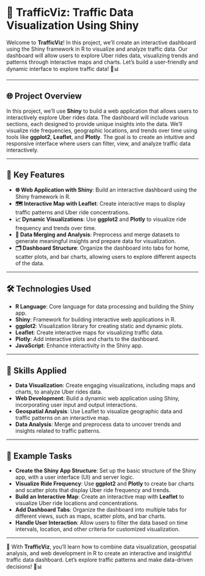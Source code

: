 # 🚦 TrafficViz: Traffic Data Visualization Using Shiny

Welcome to **TrafficViz**! In this project, we’ll create an interactive dashboard using the Shiny framework in R to visualize and analyze traffic data. Our dashboard will allow users to explore Uber rides data, visualizing trends and patterns through interactive maps and charts. Let’s build a user-friendly and dynamic interface to explore traffic data! 🚗📊

---

## 🌐 Project Overview

In this project, we’ll use **Shiny** to build a web application that allows users to interactively explore Uber rides data. The dashboard will include various sections, each designed to provide unique insights into the data. We’ll visualize ride frequencies, geographic locations, and trends over time using tools like **ggplot2**, **Leaflet**, and **Plotly**. The goal is to create an intuitive and responsive interface where users can filter, view, and analyze traffic data interactively.

---

## 🔑 Key Features

- **🌐 Web Application with Shiny**: Build an interactive dashboard using the Shiny framework in R.
- **🗺️ Interactive Map with Leaflet**: Create interactive maps to display traffic patterns and Uber ride concentrations.
- **📈 Dynamic Visualizations**: Use **ggplot2** and **Plotly** to visualize ride frequency and trends over time.
- **🧮 Data Merging and Analysis**: Preprocess and merge datasets to generate meaningful insights and prepare data for visualization.
- **🗂️ Dashboard Structure**: Organize the dashboard into tabs for home, scatter plots, and bar charts, allowing users to explore different aspects of the data.

---

## 🛠 Technologies Used

- **R Language**: Core language for data processing and building the Shiny app.
- **Shiny**: Framework for building interactive web applications in R.
- **ggplot2**: Visualization library for creating static and dynamic plots.
- **Leaflet**: Create interactive maps for visualizing traffic data.
- **Plotly**: Add interactive plots and charts to the dashboard.
- **JavaScript**: Enhance interactivity in the Shiny app.

---

## 🤖 Skills Applied

- **Data Visualization**: Create engaging visualizations, including maps and charts, to analyze Uber rides data.
- **Web Development**: Build a dynamic web application using Shiny, incorporating user input and output interactions.
- **Geospatial Analysis**: Use Leaflet to visualize geographic data and traffic patterns on an interactive map.
- **Data Analysis**: Merge and preprocess data to uncover trends and insights related to traffic patterns.

---

## 📝 Example Tasks

- **Create the Shiny App Structure**: Set up the basic structure of the Shiny app, with a user interface (UI) and server logic.
- **Visualize Ride Frequency**: Use **ggplot2** and **Plotly** to create bar charts and scatter plots that display Uber ride frequency and trends.
- **Build an Interactive Map**: Create an interactive map with **Leaflet** to visualize Uber ride locations and concentrations.
- **Add Dashboard Tabs**: Organize the dashboard into multiple tabs for different views, such as maps, scatter plots, and bar charts.
- **Handle User Interaction**: Allow users to filter the data based on time intervals, location, and other criteria for customized visualization.

---

🚦 With **TrafficViz**, you’ll learn how to combine data visualization, geospatial analysis, and web development in R to create an interactive and insightful traffic data dashboard. Let’s explore traffic patterns and make data-driven decisions! 🚗📊
